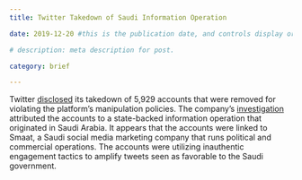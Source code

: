 ```yaml
---
title: Twitter Takedown of Saudi Information Operation

date: 2019-12-20 #this is the publication date, and controls display order.

# description: meta description for post.

category: brief

---
```


Twitter [disclosed][l1] its takedown of 5,929 accounts that were removed for violating the platform’s manipulation policies. The company’s [investigation][l2] attributed the accounts to a state-backed information operation that originated in Saudi Arabia. It appears that the accounts were linked to Smaat, a Saudi social media marketing company that runs political and commercial operations. The accounts were utilizing inauthentic engagement tactics to amplify tweets seen as favorable to the Saudi government. 

[l1]: https://blog.twitter.com/en_us/topics/company/2019/new-disclosures-to-our-archive-of-state-backed-information-operations.html
[l2]: https://twitter.com/noUpside/status/1208013775921565697?s=15
